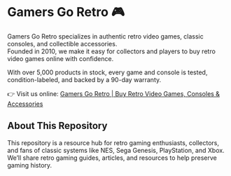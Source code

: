 # Gamers Go Retro 🎮

Gamers Go Retro specializes in authentic retro video games, classic consoles, and collectible accessories.  
Founded in 2010, we make it easy for collectors and players to buy retro video games online with confidence.  

With over 5,000 products in stock, every game and console is tested, condition-labeled, and backed by a 90-day warranty.  

👉 Visit us online: [Gamers Go Retro | Buy Retro Video Games, Consoles & Accessories](https://www.gamersgoretro.com)

## About This Repository
This repository is a resource hub for retro gaming enthusiasts, collectors, and fans of classic systems like NES, Sega Genesis, PlayStation, and Xbox.  
We’ll share retro gaming guides, articles, and resources to help preserve gaming history.  
